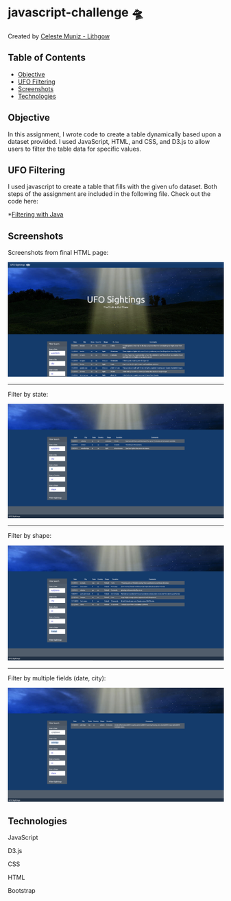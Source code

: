 # javascript-challenge :flying_saucer:

Created by [Celeste Muniz - Lithgow](https://github.com/celeste1030)

## Table of Contents
* [Objective](#objective)
* [UFO Filtering](#UFO-Filtering)
* [Screenshots](#Screenshots)
* [Technologies](#technologies)

## Objective

In this assignment, I wrote code to create a table dynamically based upon a dataset provided. I used JavaScript, HTML, and CSS, and D3.js to allow users to filter the table data for specific values.

## UFO Filtering

I used javascript to create a table that fills with the given ufo dataset. Both steps of the assignment are included in the following file. Check out the code here:

*[Filtering with Java](UFO-levels-1-and-2/static/js/app.js)


## Screenshots

Screenshots from final HTML page:

![full table](Screenshots/unfliteredtable.png)
- - - - - - - - - - - - - - - - - - - - - - - - - - - - - - - - - - - - - - - - -

Filter by state:

![filter state](Screenshots/filterstate.png)
- - - - - - - - - - - - - - - - - - - - - - - - - - - - - - - - - - - - - - - - -

Filter by shape:

![filter shape](Screenshots/filtershape.png)
- - - - - - - - - - - - - - - - - - - - - - - - - - - - - - - - - - - - - - - - -

Filter by multiple fields (date, city):

![filter multi](Screenshots/filtermulti.png)




## Technologies

JavaScript

D3.js

CSS

HTML

Bootstrap